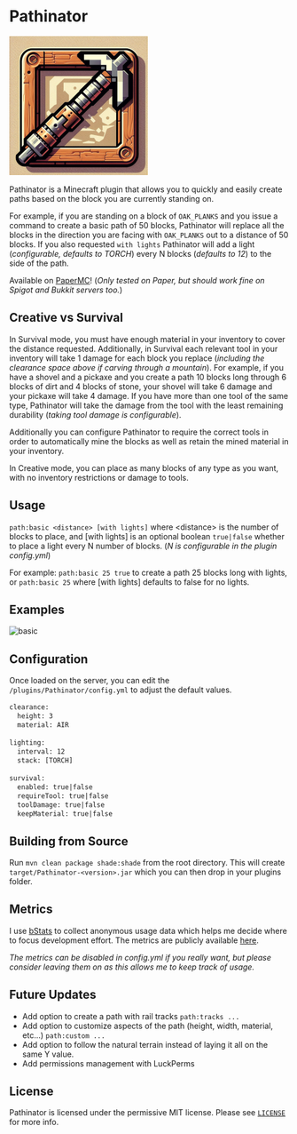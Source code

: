 # Pathinator

![logo](./resources/logo_small.png)

Pathinator is a Minecraft plugin that allows you to quickly and easily create paths based on the block you are currently standing on.

For example, if you are standing on a block of `OAK_PLANKS` and you issue a command to create a basic path of 50 blocks, Pathinator will replace all the blocks in the direction you are facing with `OAK_PLANKS` out to a distance of 50 blocks. If you also requested `with lights` Pathinator will add a light (_configurable, defaults to TORCH_) every N blocks (_defaults to 12_) to the side of the path.

Available on [PaperMC](https://hangar.papermc.io/HideTheMonkey/Pathinator)! (_Only tested on Paper, but should work fine on Spigot and Bukkit servers too._)

## Creative vs Survival

In Survival mode, you must have enough material in your inventory to cover the distance requested. Additionally, in Survival each relevant tool in your inventory will take 1 damage for each block you replace (_including the clearance space above if carving through a mountain_). For example, if you have a shovel and a pickaxe and you create a path 10 blocks long through 6 blocks of dirt and 4 blocks of stone, your shovel will take 6 damage and your pickaxe will take 4 damage. If you have more than one tool of the same type, Pathinator will take the damage from the tool with the least remaining durability (_taking tool damage is configurable_).

Additionally you can configure Pathinator to require the correct tools in order to automatically mine the blocks as well as retain the mined material in your inventory.

In Creative mode, you can place as many blocks of any type as you want, with no inventory restrictions or damage to tools.

## Usage

`path:basic <distance> [with lights]` where \<distance\> is the number of blocks to place, and [with lights] is an optional boolean `true|false` whether to place a light every N number of blocks. (_N is configurable in the plugin config.yml_)

For example: `path:basic 25 true` to create a path 25 blocks long with lights, or `path:basic 25` where [with lights] defaults to false for no lights.

## Examples

![basic](./resources/path.basic.gif)

## Configuration

Once loaded on the server, you can edit the `/plugins/Pathinator/config.yml` to adjust the default values.

```
clearance:
  height: 3
  material: AIR

lighting:
  interval: 12
  stack: [TORCH]

survival:
  enabled: true|false
  requireTool: true|false
  toolDamage: true|false
  keepMaterial: true|false

```

## Building from Source

Run `mvn clean package shade:shade` from the root directory. This will create `target/Pathinator-<version>.jar` which you can then drop in your plugins folder.

## Metrics

I use [bStats](https://bstats.org/) to collect anonymous usage data which helps me decide where to focus development effort. The metrics are publicly available [here](https://bstats.org/plugin/bukkit/Pathinator/21949).

_The metrics can be disabled in config.yml if you really want, but please consider leaving them on as this allows me to keep track of usage._

## Future Updates

- Add option to create a path with rail tracks `path:tracks ...`
- Add option to customize aspects of the path (height, width, material, etc...) `path:custom ...`
- Add option to follow the natural terrain instead of laying it all on the same Y value.
- Add permissions management with LuckPerms

## License

Pathinator is licensed under the permissive MIT license. Please see [`LICENSE`](https://github.com/HideTheMonkey/Pathinator/blob/main/LICENSE) for more info.
